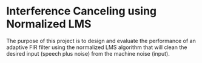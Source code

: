 # Interference Canceling using Normalized LMS

The purpose of this project is to design and evaluate the performance of an adaptive FIR filter using the normalized
LMS algorithm that will clean the desired input (speech plus noise) from the machine noise (input).
